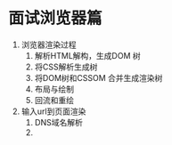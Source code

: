 # 面试浏览器篇
1. 浏览器渲染过程
    1. 解析HTML解构，生成DOM 树
    2. 将CSS解析生成树
    3. 将DOM树和CSSOM 合并生成渲染树
    4. 布局与绘制
    5. 回流和重绘
2. 输入url到页面渲染
    1. DNS域名解析
    2. 